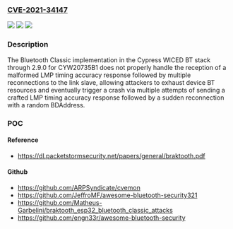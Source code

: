 ### [CVE-2021-34147](https://cve.mitre.org/cgi-bin/cvename.cgi?name=CVE-2021-34147)
![](https://img.shields.io/static/v1?label=Product&message=n%2Fa&color=blue)
![](https://img.shields.io/static/v1?label=Version&message=n%2Fa&color=blue)
![](https://img.shields.io/static/v1?label=Vulnerability&message=n%2Fa&color=brighgreen)

### Description

The Bluetooth Classic implementation in the Cypress WICED BT stack through 2.9.0 for CYW20735B1 does not properly handle the reception of a malformed LMP timing accuracy response followed by multiple reconnections to the link slave, allowing attackers to exhaust device BT resources and eventually trigger a crash via multiple attempts of sending a crafted LMP timing accuracy response followed by a sudden reconnection with a random BDAddress.

### POC

#### Reference
- https://dl.packetstormsecurity.net/papers/general/braktooth.pdf

#### Github
- https://github.com/ARPSyndicate/cvemon
- https://github.com/JeffroMF/awesome-bluetooth-security321
- https://github.com/Matheus-Garbelini/braktooth_esp32_bluetooth_classic_attacks
- https://github.com/engn33r/awesome-bluetooth-security

